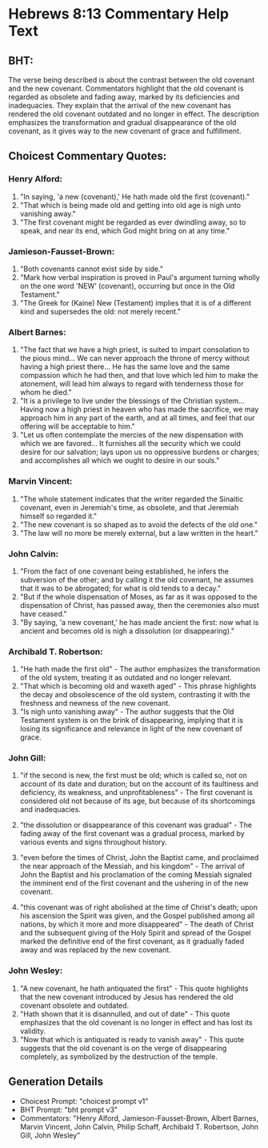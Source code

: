 # Hebrews 8:13 Commentary Help Text

## BHT:
The verse being described is about the contrast between the old covenant and the new covenant. Commentators highlight that the old covenant is regarded as obsolete and fading away, marked by its deficiencies and inadequacies. They explain that the arrival of the new covenant has rendered the old covenant outdated and no longer in effect. The description emphasizes the transformation and gradual disappearance of the old covenant, as it gives way to the new covenant of grace and fulfillment.

## Choicest Commentary Quotes:
### Henry Alford:
1. "In saying, 'a new (covenant),' He hath made old the first (covenant)." 
2. "That which is being made old and getting into old age is nigh unto vanishing away."
3. "The first covenant might be regarded as ever dwindling away, so to speak, and near its end, which God might bring on at any time."

### Jamieson-Fausset-Brown:
1. "Both covenants cannot exist side by side."
2. "Mark how verbal inspiration is proved in Paul's argument turning wholly on the one word 'NEW' (covenant), occurring but once in the Old Testament."
3. "The Greek for (Kaine) New (Testament) implies that it is of a different kind and supersedes the old: not merely recent."

### Albert Barnes:
1. "The fact that we have a high priest, is suited to impart consolation to the pious mind... We can never approach the throne of mercy without having a high priest there... He has the same love and the same compassion which he had then, and that love which led him to make the atonement, will lead him always to regard with tenderness those for whom he died." 
2. "It is a privilege to live under the blessings of the Christian system... Having now a high priest in heaven who has made the sacrifice, we may approach him in any part of the earth, and at all times, and feel that our offering will be acceptable to him." 
3. "Let us often contemplate the mercies of the new dispensation with which we are favored... It furnishes all the security which we could desire for our salvation; lays upon us no oppressive burdens or charges; and accomplishes all which we ought to desire in our souls."

### Marvin Vincent:
1. "The whole statement indicates that the writer regarded the Sinaitic covenant, even in Jeremiah's time, as obsolete, and that Jeremiah himself so regarded it."
2. "The new covenant is so shaped as to avoid the defects of the old one."
3. "The law will no more be merely external, but a law written in the heart."

### John Calvin:
1. "From the fact of one covenant being established, he infers the subversion of the other; and by calling it the old covenant, he assumes that it was to be abrogated; for what is old tends to a decay."
2. "But if the whole dispensation of Moses, as far as it was opposed to the dispensation of Christ, has passed away, then the ceremonies also must have ceased."
3. "By saying, 'a new covenant,' he has made ancient the first: now what is ancient and becomes old is nigh a dissolution (or disappearing)."

### Archibald T. Robertson:
1. "He hath made the first old" - The author emphasizes the transformation of the old system, treating it as outdated and no longer relevant.
2. "That which is becoming old and waxeth aged" - This phrase highlights the decay and obsolescence of the old system, contrasting it with the freshness and newness of the new covenant.
3. "Is nigh unto vanishing away" - The author suggests that the Old Testament system is on the brink of disappearing, implying that it is losing its significance and relevance in light of the new covenant of grace.

### John Gill:
1. "if the second is new, the first must be old; which is called so, not on account of its date and duration; but on the account of its faultiness and deficiency, its weakness, and unprofitableness" - The first covenant is considered old not because of its age, but because of its shortcomings and inadequacies.

2. "the dissolution or disappearance of this covenant was gradual" - The fading away of the first covenant was a gradual process, marked by various events and signs throughout history.

3. "even before the times of Christ, John the Baptist came, and proclaimed the near approach of the Messiah, and his kingdom" - The arrival of John the Baptist and his proclamation of the coming Messiah signaled the imminent end of the first covenant and the ushering in of the new covenant.

4. "this covenant was of right abolished at the time of Christ's death; upon his ascension the Spirit was given, and the Gospel published among all nations, by which it more and more disappeared" - The death of Christ and the subsequent giving of the Holy Spirit and spread of the Gospel marked the definitive end of the first covenant, as it gradually faded away and was replaced by the new covenant.

### John Wesley:
1. "A new covenant, he hath antiquated the first" - This quote highlights that the new covenant introduced by Jesus has rendered the old covenant obsolete and outdated.
2. "Hath shown that it is disannulled, and out of date" - This quote emphasizes that the old covenant is no longer in effect and has lost its validity.
3. "Now that which is antiquated is ready to vanish away" - This quote suggests that the old covenant is on the verge of disappearing completely, as symbolized by the destruction of the temple.


## Generation Details
- Choicest Prompt: "choicest prompt v1"
- BHT Prompt: "bht prompt v3"
- Commentators: "Henry Alford, Jamieson-Fausset-Brown, Albert Barnes, Marvin Vincent, John Calvin, Philip Schaff, Archibald T. Robertson, John Gill, John Wesley"
